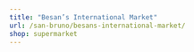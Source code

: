 ```yaml
---
title: "Besan’s International Market"
url: /san-bruno/besans-international-market/
shop: supermarket
---
```

